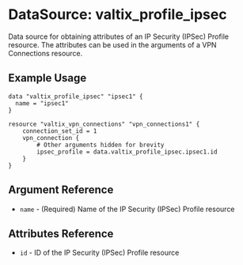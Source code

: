 # DataSource: valtix_profile_ipsec
Data source for obtaining attributes of an IP Security (IPSec) Profile resource.  The attributes can be used in the arguments of a VPN Connections resource.

## Example Usage
```hcl
data "valtix_profile_ipsec" "ipsec1" {
  name = "ipsec1"
}

resource "valtix_vpn_connections" "vpn_connections1" {
	connection_set_id = 1
	vpn_connection {
		# Other arguments hidden for brevity
		ipsec_profile = data.valtix_profile_ipsec.ipsec1.id
	}
}
```

## Argument Reference
* `name` - (Required) Name of the IP Security (IPSec) Profile resource

## Attributes Reference
* `id` - ID of the IP Security (IPSec) Profile resource